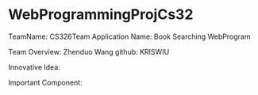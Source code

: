 # WebProgrammingProjCs32
TeamName: CS326Team
Application Name: Book Searching WebProgram

Team Overview: 
Zhenduo Wang         github: KRISWIU

Innovative Idea:

Important Component: 
